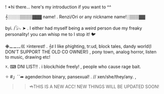 ! [](https://pix.crd.co/assets/images/gallery18/3890bbcf_original.gif?v=95dd3781) 
𖥔hi there... here's my introduction if you want to ^^



𝄞░░░░▒▒▒▒▓▓▓ name! . Renzi/Ori or any nickname name!░▒▒▒▓▓


byi. /𓅂 ➤ . I either had myself being a weird person due my freaky personality! you can whisp me to I stop it! 🐦



𖠁⚊⚊⚋巛 ☓interest! . 𝄞♯ I like phighting, tr:ud, block tales, dandy world(I DON'T SUPPORT THE OLD CO OWNER!) , pony town, analog horror, listen to music, drawing etc!












☓. ⌨︎︎ DNI LIST!! . i block/hide freely! , people who cause rage bait. 









✧ #」ˊˋ➦ agender/non binary, pansexual! . // xen/she/they/any. , 








>> ➬THIS IS A  NEW ACC! NEW THINGS WILL BE UPDATED SOON! 
